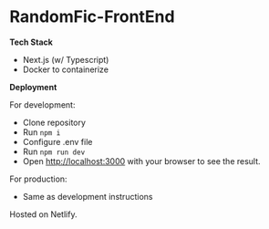# RandomFic-FrontEnd

__Tech Stack__

+ Next.js (w/ Typescript)
+ Docker to containerize

__Deployment__

For development:

+ Clone repository
+ Run `npm i`
+ Configure .env file
+ Run `npm run dev`
+ Open [http://localhost:3000](http://localhost:3000) with your browser to see the result.

For production:

+ Same as development instructions

Hosted on Netlify.
